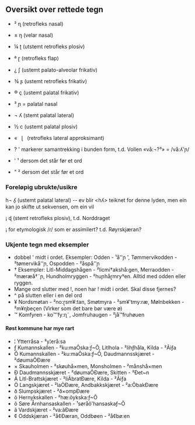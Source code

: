 ## Oversikt over rettede tegn

- ²   ɳ   (retrofleks nasal)

- ±   ŋ   (velar nasal)

- ¼   ʈ   (utstemt retrofleks plosiv)

- ª   ɽ   (retrofleks flap)

- ¿   ʃ   (ustemt palato-alveolar frikativ)

- ¾   ʂ   (ustemt retrofleks frikativ)

- ®   ç   (ustemt palatal frikativ)

- ³   ɲ = palatal nasal

- ¬   ʎ   (stemt palatal lateral)

- ½   c   (ustemt palatal plosiv)

- «   ɭ   (retrofleks lateral approksimant)

- ?   '   markerer samantrekking i bunden form, t.d. Vollen «vå:¬?³» = /vå:ʎ'ɲ/

- '     ¹ dersom det står før et ord

- "     ² dersom det står før et ord


### Foreløpig ubrukte/usikre


h¬  ʎ̥   (ustemt palatal lateral) -- ev blir <hʎ> teiknet for denne lyden, men ein kan jo skifte ut sekvensen, om ein vil

¡   ɖ   (stemt retrofleks plosiv), t.d. Norddraget

¡   for etymologisk /r/ som er assimilert? t.d. Røyrskjæran?

 
### Ukjente tegn med eksempler

- dobbel ' midt i ordet. Eksempler: Odden - ¹å''ɲ ', Tømmervikodden - ²tømervikå''ɲ, Ospodden - ²åspå''ɲ
- † Eksempler: Litl-Middagshågen - ²licmi†akshå:gen, Merraodden - ²mæræå†˜ɲ, Hundholmryggen - ²huɲhåɽmry†en. Alltid med odden eller ryggen.
- Mange ord slutter med !, noen har ! midt i ordet. Skal disse fjernes?
- ^ på slutten eller i en del ord
- ¥ Nordsmøtan - ²no:ɽsm¥:tan, Smøtmyra - ²sm¥'tmy:ræ, Mølnbekken - ²m¥ɳbeçen (Virker som det bare bør være ø)
- ™ Komfyren - ko™'fy:ɳ˜, Jomfruhaugen - ²jå™fruhøuen

#### Røst kommune har mye rart
- ¦ Ytterråsa - ²y¦erå:sa
- ƒ Kumannskallen - ²ku:maÕska:ƒ~Õ, Litlhola - ²lihƒhåla, Kilda - ²Ãiƒa
- Õ Kumannskallen - ²ku:maÕska:ƒ~Õ, Daudmannsskjæret - ²døumaÕÐære
- × Skauholmen - ²skøuhå×men, Monsholmen - ²månshå×men
- Ð Daudmannsskjæret - ²døumaÕÐære, Skitten - ²Ðet~n
- Ã Litl-Brattskjæret - ²liÃbratÐære, Kilda - ²Ãiƒa
- Ò Langskjæret - ²laÒÐære, Andbakkskjæret - ²a:ÕbakÐære
- ð Slumpskjæret - ²ð×ompÐære
- õ Hernykskallen - ²hæ:õykska:ƒ~Õ
- õ Søre Årnhansaskallen - ¹søråõ'hansaskaƒ~Õ
- ã Vardskjæret - ²va:ãÐære
- ¢ Oddskjæran - ²å¢Ðæran, Oddbøen - ²å¢bø:en
